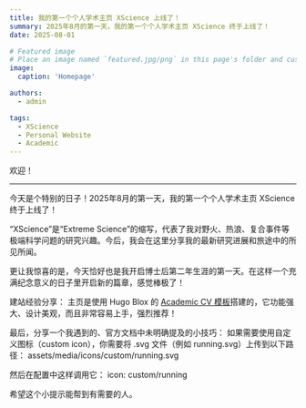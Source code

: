 ```yaml
---
title: 我的第一个个人学术主页 XScience 上线了！
summary: 2025年8月的第一天，我的第一个个人学术主页 XScience 终于上线了！
date: 2025-08-01

# Featured image
# Place an image named `featured.jpg/png` in this page's folder and customize its options here.
image:
  caption: 'Homepage'

authors:
  - admin

tags:
  - XScience
  - Personal Website
  - Academic
---
```


欢迎！

------

今天是个特别的日子！2025年8月的第一天，我的第一个个人学术主页 XScience 终于上线了！

“XScience”是“Extreme Science”的缩写，代表了我对野火、热浪、复合事件等极端科学问题的研究兴趣。今后，我会在这里分享我的最新研究进展和旅途中的所见所闻。

更让我惊喜的是，今天恰好也是我开启博士后第二年生涯的第一天。在这样一个充满纪念意义的日子里开启新的篇章，感觉棒极了！

建站经验分享：
主页是使用 Hugo Blox 的 [Academic CV 模板](https://hugoblox.com/templates/details/academic-cv/)搭建的，它功能强大、设计美观，而且非常容易上手，强烈推荐！

最后，分享一个我遇到的、官方文档中未明确提及的小技巧：
如果需要使用自定义图标（custom icon），你需要将 .svg 文件（例如 running.svg）上传到以下路径：
assets/media/icons/custom/running.svg

然后在配置中这样调用它：
icon: custom/running

希望这个小提示能帮到有需要的人。
